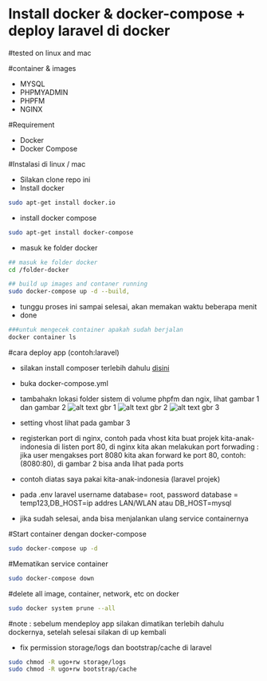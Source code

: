 # Install docker & docker-compose + deploy laravel di docker

#tested on linux and mac

#container & images 
* MYSQL
* PHPMYADMIN
* PHPFM
* NGINX

#Requirement
* Docker
* Docker Compose

#Instalasi di linux / mac
* Silakan clone repo ini 
* Install docker
```bash
sudo apt-get install docker.io
```
* install docker compose 
```bash
sudo apt-get install docker-compose
```
* masuk ke folder docker
```bash
## masuk ke folder docker
cd /folder-docker
```
```bash
## build up images and contaner running
sudo docker-compose up -d --build, 
```
* tunggu proses ini sampai selesai, akan memakan waktu beberapa menit
* done
```bash
###untuk mengecek container apakah sudah berjalan 
docker container ls
```


#cara deploy app (contoh:laravel)
* silakan install composer terlebih dahulu <a href="https://github.com/yaza-putu/install-composer">disini</a>
* buka docker-compose.yml
* tambahakn lokasi folder sistem di volume phpfm dan ngix, lihat gambar 1 dan gambar 2
![alt text](https://res.cloudinary.com/dk0053zbe/image/upload/v1592650544/Docker/phpfm_gpqlup.png)
gbr 1
![alt text](https://res.cloudinary.com/dk0053zbe/image/upload/v1592650544/Docker/nginx_tfgpsz.png)
gbr 2
![alt text](https://res.cloudinary.com/dk0053zbe/image/upload/v1592650544/Docker/vhost_i2lnnc.png)
gbr 3
* setting vhost lihat pada gambar 3
* registerkan port di nginx, contoh pada vhost kita buat projek kita-anak-indonesia di listen port 80, di nginx kita akan melakukan port forwading : jika user mengakses port 8080 kita akan forward ke port 80, contoh: (8080:80), di gambar 2 bisa anda lihat pada ports

* contoh diatas saya pakai kita-anak-indonesia (laravel  projek)
* pada .env laravel username database= root, password database = temp123,DB_HOST=ip addres LAN/WLAN atau DB_HOST=mysql
* jika sudah selesai, anda bisa menjalankan ulang service containernya

#Start container dengan docker-compose
```bash
sudo docker-compose up -d
```
#Mematikan service container
```bash
sudo docker-compose down
```
#delete all image, container, network, etc on docker
```bash
sudo docker system prune --all
```
#note : sebelum mendeploy app silakan dimatikan terlebih dahulu dockernya, setelah selesai silakan di up kembali
* fix permission storage/logs dan bootstrap/cache di laravel
```bash
sudo chmod -R ugo+rw storage/logs
sudo chmod -R ugo+rw bootstrap/cache
```
